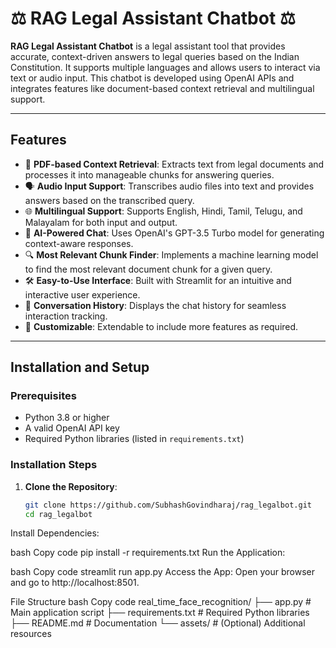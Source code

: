 # ⚖️ RAG Legal Assistant Chatbot ⚖️

**RAG Legal Assistant Chatbot** is a legal assistant tool that provides accurate, context-driven answers to legal queries based on the Indian Constitution. It supports multiple languages and allows users to interact via text or audio input. This chatbot is developed using OpenAI APIs and integrates features like document-based context retrieval and multilingual support.

---

## Features
- 📄 **PDF-based Context Retrieval**: Extracts text from legal documents and processes it into manageable chunks for answering queries.
- 🗣️ **Audio Input Support**: Transcribes audio files into text and provides answers based on the transcribed query.
- 🌐 **Multilingual Support**: Supports English, Hindi, Tamil, Telugu, and Malayalam for both input and output.
- 🤖 **AI-Powered Chat**: Uses OpenAI's GPT-3.5 Turbo model for generating context-aware responses.
- 🔍 **Most Relevant Chunk Finder**: Implements a machine learning model to find the most relevant document chunk for a given query.
- 🛠 **Easy-to-Use Interface**: Built with Streamlit for an intuitive and interactive user experience.
- 🔄 **Conversation History**: Displays the chat history for seamless interaction tracking.
- 🚀 **Customizable**: Extendable to include more features as required.

---

## Installation and Setup

### Prerequisites
- Python 3.8 or higher
- A valid OpenAI API key
- Required Python libraries (listed in `requirements.txt`)

### Installation Steps
1. **Clone the Repository**:
   ```bash
   git clone https://github.com/SubhashGovindharaj/rag_legalbot.git
   cd rag_legalbot

Install Dependencies:

bash
Copy code
pip install -r requirements.txt
Run the Application:

bash
Copy code
streamlit run app.py
Access the App: Open your browser and go to http://localhost:8501.

File Structure
bash
Copy code
real_time_face_recognition/
├── app.py                 # Main application script
├── requirements.txt       # Required Python libraries
├── README.md              # Documentation
└── assets/                # (Optional) Additional resources
